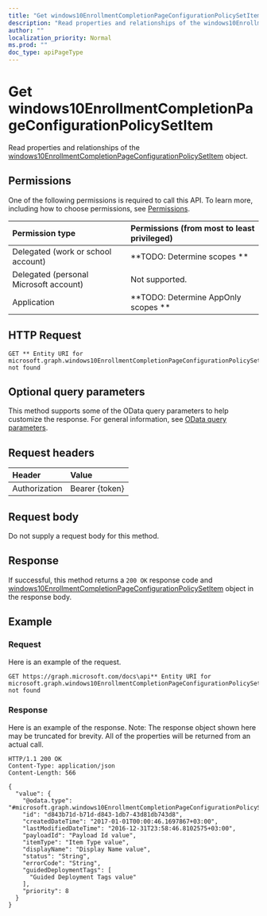 ```yaml
---
title: "Get windows10EnrollmentCompletionPageConfigurationPolicySetItem"
description: "Read properties and relationships of the windows10EnrollmentCompletionPageConfigurationPolicySetItem object."
author: ""
localization_priority: Normal
ms.prod: ""
doc_type: apiPageType
---
```


# Get windows10EnrollmentCompletionPageConfigurationPolicySetItem

Read properties and relationships of the [windows10EnrollmentCompletionPageConfigurationPolicySetItem](../resources/windows10enrollmentcompletionpageconfigurationpolicysetitem.md) object.

## Permissions
One of the following permissions is required to call this API. To learn more, including how to choose permissions, see [Permissions](/concepts/permissions-reference.md).

|Permission type|Permissions (from most to least privileged)|
|:---|:---|
|Delegated (work or school account)|**TODO: Determine scopes **|
|Delegated (personal Microsoft account)|Not supported.|
|Application|**TODO: Determine AppOnly scopes **|

## HTTP Request
<!-- {
  "blockType": "ignored"
}
-->
``` http
GET ** Entity URI for microsoft.graph.windows10EnrollmentCompletionPageConfigurationPolicySetItem not found
```

## Optional query parameters
This method supports some of the OData query parameters to help customize the response. For general information, see [OData query parameters](/graph/query-parameters).

## Request headers
|Header|Value|
|:---|:---|
|Authorization|Bearer {token}|

## Request body
Do not supply a request body for this method.

## Response
If successful, this method returns a `200 OK` response code and [windows10EnrollmentCompletionPageConfigurationPolicySetItem](../resources/windows10enrollmentcompletionpageconfigurationpolicysetitem.md) object in the response body.

## Example

### Request
Here is an example of the request.
<!-- {
  "blockType": "request",
  "name": "get_windows10enrollmentcompletionpageconfigurationpolicysetitem"
}
-->
``` http
GET https://graph.microsoft.com/docs\api** Entity URI for microsoft.graph.windows10EnrollmentCompletionPageConfigurationPolicySetItem not found
```

### Response
Here is an example of the response. Note: The response object shown here may be truncated for brevity. All of the properties will be returned from an actual call.
<!-- {
  "blockType": "response",
  "truncated": true,
  "@odata.type": "microsoft.graph.windows10EnrollmentCompletionPageConfigurationPolicySetItem"
}
-->
``` http
HTTP/1.1 200 OK
Content-Type: application/json
Content-Length: 566

{
  "value": {
    "@odata.type": "#microsoft.graph.windows10EnrollmentCompletionPageConfigurationPolicySetItem",
    "id": "d843b71d-b71d-d843-1db7-43d81db743d8",
    "createdDateTime": "2017-01-01T00:00:46.1697867+03:00",
    "lastModifiedDateTime": "2016-12-31T23:58:46.8102575+03:00",
    "payloadId": "Payload Id value",
    "itemType": "Item Type value",
    "displayName": "Display Name value",
    "status": "String",
    "errorCode": "String",
    "guidedDeploymentTags": [
      "Guided Deployment Tags value"
    ],
    "priority": 8
  }
}
```

